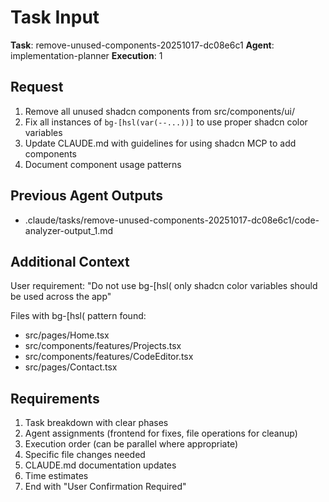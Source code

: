 # Task Input

**Task**: remove-unused-components-20251017-dc08e6c1
**Agent**: implementation-planner
**Execution**: 1

## Request

1. Remove all unused shadcn components from src/components/ui/
2. Fix all instances of `bg-[hsl(var(--...))]` to use proper shadcn color variables
3. Update CLAUDE.md with guidelines for using shadcn MCP to add components
4. Document component usage patterns

## Previous Agent Outputs

- .claude/tasks/remove-unused-components-20251017-dc08e6c1/code-analyzer-output_1.md

## Additional Context

User requirement: "Do not use bg-[hsl( only shadcn color variables should be used across the app"

Files with bg-[hsl( pattern found:

- src/pages/Home.tsx
- src/components/features/Projects.tsx
- src/components/features/CodeEditor.tsx
- src/pages/Contact.tsx

## Requirements

1. Task breakdown with clear phases
2. Agent assignments (frontend for fixes, file operations for cleanup)
3. Execution order (can be parallel where appropriate)
4. Specific file changes needed
5. CLAUDE.md documentation updates
6. Time estimates
7. End with "User Confirmation Required"
